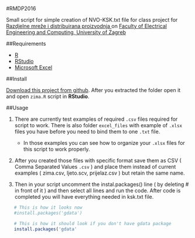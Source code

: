 #RMDP2016

Small script for simple creation of NVO-KSK.txt file for class project for [Razdjelne mreže i distribuirana proizvodnja ](http://www.fer.unizg.hr/predmet/rmdp_a) on [Faculty of Electrical Engineering and Computing, University of Zagreb](http://www.fer.unizg.hr/en)

##Requirements

- [R](https://cran.r-project.org/src/base/R-3/)
- [RStudio](https://www.rstudio.com/)
- [Microsoft Excel](http://www.microsoftstore.com/store/msusa/en_US/cat/All-Office/categoryID.69403900)

##Install

[Download this project from github](https://github.com/mamicpaula/RMDP2016/archive/master.zip). After you extracted the folder open it and open `zima.R` script in **RStudio**.

##Usage

1.  There are currently test examples of required `.csv` files required for script to work. There is also folder `excel_files` with example of `.xlsx` files you have before you need to bind them to one `.txt` file. 

    *  In those examples you can see how to organize your `.xlsx` files for this script to work properly. 

2.  After you created those files with specific format save them as CSV ( Comma Separated Values  `.csv` ) and place them instead of current examples ( zima.csv, ljeto.scv, prijelaz.csv ) but retain the same name.

3.  Then in your script uncomment the instal.packages() line ( by deleting # in front of it ) and then select all lines and run the code. After code is completed you will have everything needed in ksk.txt file.
   
   ````R
      # This is how it looks now
      #install.packages('gdata')

      # This is how it should look if you don't have gdata package
      install.packages('gdata'
   ````
